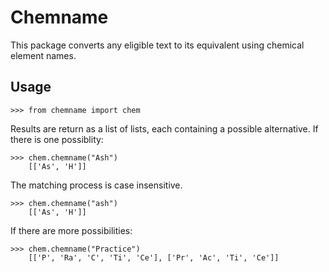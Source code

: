 # Chemname

This package converts any eligible text to its equivalent using chemical element names.

## Usage

```
>>> from chemname import chem
```

Results are return as a list of lists, each containing a possible alternative. If there is one possiblity:

```
>>> chem.chemname("Ash")
    [['As', 'H']]
```

The matching process is case insensitive.

```
>>> chem.chemname("ash")
    [['As', 'H']]
```

If there are more possibilities:

```
>>> chem.chemname("Practice")
    [['P', 'Ra', 'C', 'Ti', 'Ce'], ['Pr', 'Ac', 'Ti', 'Ce']]
```